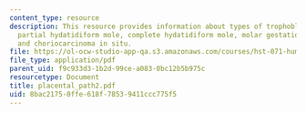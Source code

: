 ```yaml
---
content_type: resource
description: This resource provides information about types of trophoblast neoplasia,
  partial hydatidiform mole, complete hydatidiform mole, molar gestations, choriocarcinoma,
  and choriocarcinoma in situ.
file: https://ol-ocw-studio-app-qa.s3.amazonaws.com/courses/hst-071-human-reproductive-biology-fall-2005/8bac21750ffe618f78539411ccc775f5_placental_path2.pdf
file_type: application/pdf
parent_uid: f9c933d3-1b2d-99ce-a083-0bc12b5b975c
resourcetype: Document
title: placental_path2.pdf
uid: 8bac2175-0ffe-618f-7853-9411ccc775f5
---
```

